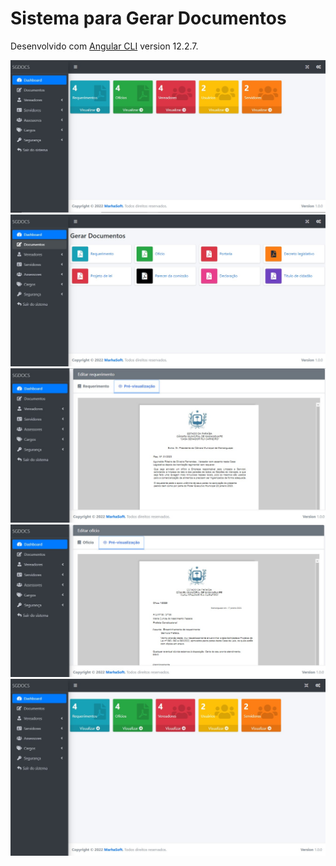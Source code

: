 # Sistema para Gerar Documentos

Desenvolvido com [Angular CLI](https://github.com/angular/angular-cli) version 12.2.7.

<img src="https://github.com/samuelfer/requerimento-app/blob/master/dashboard.jpg">
<img src="https://github.com/samuelfer/requerimento-app/blob/master/gerar-documentos.jpg">
<img src="https://github.com/samuelfer/requerimento-app/blob/master/preview-requerimento.jpg">
<img src="https://github.com/samuelfer/requerimento-app/blob/master/preview-oficio.jpg">
<img src="https://github.com/samuelfer/requerimento-app/blob/master/fullscreen.jpg">

